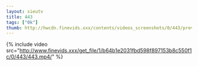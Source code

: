 ```yaml
--- 
layout: sieutv
title: 443
tags: ["0k"]
thumb: http://hwcdn.finevids.xxx/contents/videos_screenshots/0/443/preview.mp4.jpg
---
```

{% include video src="http://www.finevids.xxx/get_file/1/b64b1e2031fbd598f897153b8c550f1c/0/443/443.mp4/" %} 
